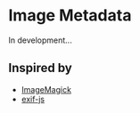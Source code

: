 # Image Metadata

In development...

## Inspired by

* [ImageMagick](https://github.com/ImageMagick/ImageMagick)
* [exif-js](https://github.com/exif-js/exif-js)
